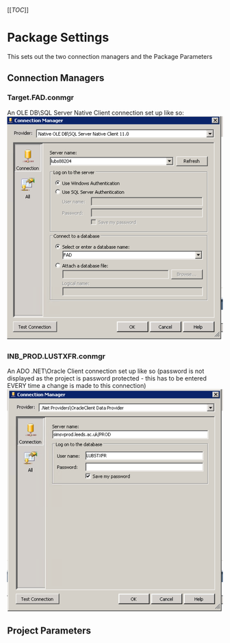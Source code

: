 [[_TOC_]]

# Package Settings

This sets out the two connection managers and the Package Parameters

## Connection Managers

### Target.FAD.conmgr

An OLE DB\SQL Server Native Client connection set up like so:
 ![Target_FAD_conmgr.PNG](/.attachments/Target_FAD_conmgr-18422a5b-5c4f-4c44-b36d-392f7902083e.PNG)

### INB_PROD.LUSTXFR.conmgr

An ADO .NET\Oracle Client connection set up like so (password is not displayed as the project is password protected - this has to be entered EVERY time a change is made to this connection)
 ![INB_PROD_LUSTXFR_conmgr.PNG](/.attachments/INB_PROD_LUSTXFR_conmgr-7d1df574-a27f-4b87-a657-aca2e169fa6d.PNG)

## Project Parameters


